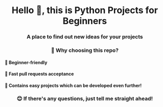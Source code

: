 <h1 align="center">Hello 👋, this is Python Projects for Beginners</h1>
<h3 align="center">A place to find out new ideas for your projects</h3>

<h3 align="center">🤔 Why choosing this repo?</h3>
<h4 alighn="center">🤝 Beginner-friendly</h4>
<h4 alighn="center">🚀 Fast pull requests acceptance</h4>
<h4 alighn="center">🧠 Contains easy projects which can be developed even further!</h4>


<h3 align="center">😊 If there's any questions, just tell me straight ahead!</h3>
<p align="left">
</p>
